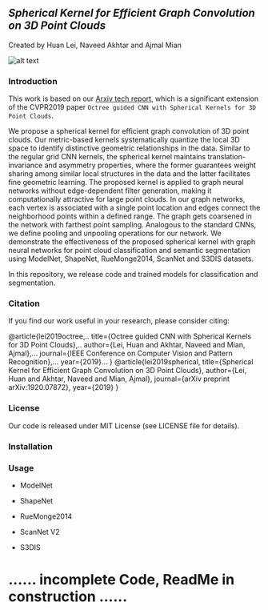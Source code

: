 ## *Spherical Kernel for Efficient Graph Convolution on 3D Point Clouds*
Created by Huan Lei, Naveed Akhtar and Ajmal Mian

![alt text](https://github.com/hlei-ziyan/SPH3D-GCN/blob/master/image/intro_arch.png)

### Introduction
This work is based on our [Arxiv tech report](https://arxiv.org/submit/2851732), which is a significant extension of the CVPR2019 paper ``Octree guided CNN with Spherical Kernels for 3D Point Clouds``.

We propose a spherical kernel for efficient graph convolution of 3D point clouds. 
Our metric-based kernels systematically quantize the local 3D space 
to identify distinctive geometric relationships in the data. Similar to the regular grid CNN kernels, the spherical kernel maintains translation-invariance and asymmetry properties, where the former guarantees weight sharing among similar local structures in the  data and the latter facilitates fine geometric learning. 
The proposed kernel is applied to graph neural networks without edge-dependent filter generation, making it computationally attractive for large point clouds. 
In our graph networks, each vertex is associated with a single point location and edges connect the neighborhood points within a defined range. The graph gets coarsened in the network with farthest point sampling. 
Analogous to the standard CNNs, we define pooling and unpooling operations for our network. 
We demonstrate the effectiveness of the proposed spherical kernel with graph neural networks for point cloud classification and semantic segmentation  using ModelNet, ShapeNet, RueMonge2014, ScanNet and S3DIS datasets.

In this repository, we release code and trained models for classification and segmentation.

### Citation
If you find our work useful in your research, please consider citing:

@article{lei2019octree,..
title={Octree guided CNN with Spherical Kernels for 3D Point Clouds},..
author={Lei, Huan and Akhtar, Naveed and Mian, Ajmal},...
journal={IEEE Conference on Computer Vision and Pattern Recognition},...
year={2019}...
}
@article{lei2019spherical,
title={Spherical Kernel for Efficient Graph Convolution on 3D Point Clouds},
author={Lei, Huan and Akhtar, Naveed and Mian, Ajmal},
journal={arXiv preprint arXiv:1920.07872},
year={2019}
}

### License
Our code is released under MIT License (see LICENSE file for details).

### Installation


### Usage

- ModelNet

- ShapeNet

- RueMonge2014

- ScanNet V2

- S3DIS


# ...... incomplete Code, ReadMe in construction ......
